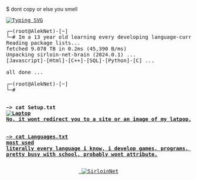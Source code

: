 $ dont copy or else you smell

<pre>
<a href="https://git.io/typing-svg"><img src="https://readme-typing-svg.demolab.com?font=Fira+Code&size=14&pause=1000&color=F7F7F7&background=484F582A&vCenter=true&random=false&width=510&height=30&lines=%3Cdiv+class%3D%22name%22%3EAlekNet%3C%2Fdiv%3E%3Cdiv+class%3D%22Place%22%3E1%3C%2Fdiv%3E" alt="Typing SVG" /></a>
</pre>
<pre>
┌─(root@AlekNet)-[~]
└─# Im a 13 year old learning every developing language-currently knowing
Reading package lists...
fetched 9.078 TB in 0.2ms (45,390 B/ms)
Unpacking sirloin-net-brain (2024.0.1) ...
[Javascript]-[Html]-[C++]-[SQL]-[Python]-[C] ...

all done ...

┌─(root@AlekNet)-[~]
└─# 

<strong>
~> cat Setup.txt
<a href="#"><img alt="Laptop" /a>
No, it wont redirect you to a site or an image of my latpop.
</strong>
<strong>
~> cat Languages.txt
most used
literally every language i know, i develop games, programs, bots and scripts!
pretty busy with school, probably wont attribute.
</strong>
<p align="center"> <img src="https://github-readme-stats.vercel.app/api?username=SirloinNet&show_icons=true&theme=gotham" alt="SirloinNet"/>
